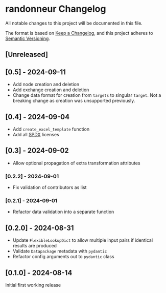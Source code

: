 # randonneur Changelog

All notable changes to this project will be documented in this file.

The format is based on [Keep a Changelog](https://keepachangelog.com/en/1.0.0/),
and this project adheres to [Semantic Versioning](https://semver.org/spec/v2.0.0.html).

## [Unreleased]

## [0.5] - 2024-09-11

* Add node creation and deletion
* Add exchange creation and deletion
* Change data format for creation from `targets` to singular `target`. Not a breaking change as creation was unsupported previously.

## [0.4] - 2024-09-04

* Add `create_excel_template` function
* Add all [SPDX](https://spdx.org/licenses/) licenses

## [0.3] - 2024-09-02

* Allow optional propagation of extra transformation attributes

### [0.2.2] - 2024-09-01

* Fix validation of contributors as list

### [0.2.1] - 2024-09-01

* Refactor data validation into a separate function

## [0.2.0] - 2024-08-31

* Update `FlexibleLookupDict` to allow multiple input pairs if identical results are produced
* Validate `Datapackage` metadata with `pydantic`
* Refactor config arguments out to `pydantic` class

## [0.1.0] - 2024-08-14

Initial first working release
